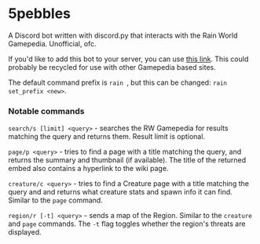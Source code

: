 # 5pebbles
A Discord bot written with discord.py that interacts with the Rain World Gamepedia. Unofficial, ofc.

If you'd like to add this bot to your server, you can use [this link](https://discord.com/api/oauth2/authorize?client_id=739950956313051219&permissions=67488832&scope=bot). This could probably be recycled for use with other Gamepedia based sites.

The default command prefix is `rain `, but this can be changed: `rain set_prefix <new>`.

### Notable commands
`search/s [limit] <query>` - searches the RW Gamepedia for results matching the query and returns them. Result limit is optional.

`page/p <query>` - tries to find a page with a title matching the query, and returns the summary and thumbnail (if available). The title of the returned embed also contains a hyperlink to the wiki page.

`creature/c <query>` - tries to find a Creature page with a title matching the query and and returns what creature stats and spawn info it can find. Similar to the `page` command. 

`region/r [-t] <query>` - sends a map of the Region. Similar to the `creature` and `page` commands. The `-t` flag toggles whether the region's threats are displayed.

